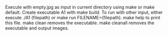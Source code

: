 Execute with empty.jpg as input in current directory using make or make default.
Create executable A1 with make build.
To run with other input, either execute ./A1 (filepath) or make run FILENAME=(filepath).
make help to print this file. 
make clean removes the executable.
make cleanall removes the executable and output images.
